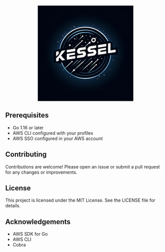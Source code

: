 <p align="center">
  <img src="./img/kessel.png" alt="Kessel Logo" />
</p>

## Prerequisites
- Go 1.16 or later
- AWS CLI configured with your profiles
- AWS SSO configured in your AWS account

## Contributing
Contributions are welcome! Please open an issue or submit a pull request for any changes or improvements.

## License
This project is licensed under the MIT License. See the LICENSE file for details.

## Acknowledgements
- AWS SDK for Go
- AWS CLI
- Cobra
